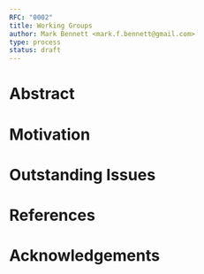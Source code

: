 ```yaml
---
RFC: "0002"
title: Working Groups
author: Mark Bennett <mark.f.bennett@gmail.com>
type: process
status: draft
---
```


# Abstract

# Motivation

# Outstanding Issues

# References

# Acknowledgements